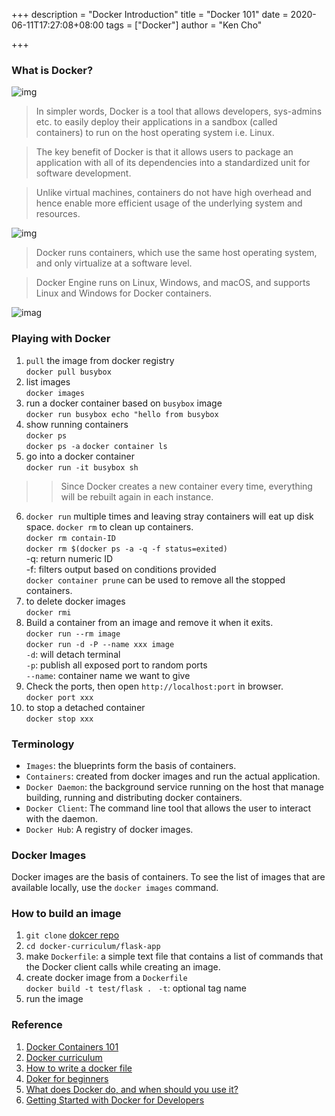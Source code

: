 +++
description = "Docker Introduction"
title = "Docker 101"
date = 2020-06-11T17:27:08+08:00
tags = ["Docker"]
author = "Ken Cho"

+++
### What is Docker?
![img](/image/docker_beginner.webp)

> In simpler words, Docker is a tool that allows developers, sys-admins etc. to easily deploy their applications in a sandbox (called containers) to run on the host operating system i.e. Linux.

>The key benefit of Docker is that it allows users to package an application with all of its dependencies into a standardized unit for software development.

>Unlike virtual machines, containers do not have high overhead and hence enable more efficient usage of the underlying system and resources.

![img](/image/docker_os.jpeg)
>Docker runs containers, which use the same host operating system, and only virtualize at a software level.

>Docker Engine runs on Linux, Windows, and macOS, and supports Linux and Windows for Docker containers.

![imag](/image/docker_flow.jpeg)

### Playing with Docker
1. `pull` the image from docker registry  
`docker pull busybox`  
2. list images  
`docker images`  
3. run a docker container based on `busybox` image  
`docker run busybox echo "hello from busybox`   
4. show running containers  
`docker ps`  
`docker ps -a` 
`docker container ls`   
5. go into a docker container  
`docker run -it busybox sh`  
>>Since Docker creates a new container every time, everything will be rebuilt again in each instance.
6. `docker run` multiple times and leaving stray containers will eat up disk space. `docker rm` to clean up containers.  
`docker rm contain-ID`  
`docker rm $(docker ps -a -q -f status=exited)`  
-q: return numeric ID  
-f: filters output based on conditions provided  
`docker container prune` can be used to remove all the stopped containers. 
7. to delete docker images  
`docker rmi`   
8. Build a container from an image and remove it when it exits.  
`docker run --rm image`  
`docker run -d -P --name xxx image`  
`-d`: will detach terminal  
`-p`: publish all exposed port to random ports  
`--name`: container name we want to give   
9. Check the ports, then open `http://localhost:port` in browser.  
`docker port xxx`  
10. to stop a detached container  
`docker stop xxx`  


### Terminology
- `Images`: the blueprints form the basis of containers.  
- `Containers`: created from docker images and run the actual application.  
- `Docker Daemon`: the background service running on the host that manage building, running and distributing docker containers.
- `Docker Client`: The command line tool that allows the user to interact with the daemon.  
- `Docker Hub`: A registry of docker images.  

### Docker Images
Docker images are the basis of containers. To see the list of images that are available locally, use the `docker images` command.

### How to build an image
1. `git clone` [dokcer repo](https://github.com/prakhar1989/docker-curriculum)  
2. `cd docker-curriculum/flask-app`  
3. make `Dockerfile`: a simple text file that contains a list of commands that the Docker client calls while creating an image.
4. create docker image from a `Dockerfile`  
`docker build -t test/flask . `
`-t`: optional tag name  
5. run the image  






### Reference
1. [Docker Containers 101](https://www.youtube.com/watch?v=eGz9DS-aIeY)
2. [Docker curriculum](https://docker-curriculum.com/)
3. [How to write a docker file](https://semaphoreci.com/blog/docker-benefits)
4. [Doker for beginners](https://github.com/groda/big_data/blob/master/docker_for_beginners.md)
5. [What does Docker do, and when should you use it?](https://www.cloudsavvyit.com/490/what-does-docker-do-and-when-should-you-use-it/)
6. [Getting Started with Docker for Developers](https://dev.to/pavanbelagatti/getting-started-with-docker-for-developers-3apo)


